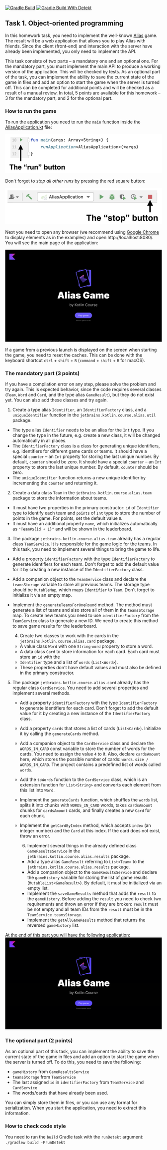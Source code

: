 [![Gradle Build](https://github.com/Belosnegova/Programming-in-Kotlin-homework-1/actions/workflows/gradle-build.yml/badge.svg)](https://github.com/Belosnegova/Programming-in-Kotlin-homework-1/actions/workflows/gradle-build.yml)
[![Gradle Build With Detekt](https://github.com/Belosnegova/Programming-in-Kotlin-homework-1/actions/workflows/gradle-build-with-detekt.yml/badge.svg)](https://github.com/Belosnegova/Programming-in-Kotlin-homework-1/actions/workflows/gradle-build-with-detekt.yml)

## Task 1. Object-oriented programming

In this homework task, you need to implement the well-known
[Alias](https://en.wikipedia.org/wiki/Alias_(board_game)) game. 
The result will be a web application that allows you to play Alias with friends.
Since the client (front-end) and interaction with the server have already been implemented, you only need to implement the API.

This task consists of two parts – a mandatory one and an optional one. For the mandatory part,
you must implement the main API to produce a working version of the application. This will be checked by tests. 
As an optional part of the task, you can implement the ability to save the current state of the game in files and add an 
option to start the game when the server is turned off. This can be completed for additional points and will be checked as a 
result of a manual review.
In total, 5 points are available for this homework – 3 for the mandatory part, and 2 for the optional part.



### How to run the game

To run the application you need to run the `main` function inside the [AliasApplication.kt](./aliasServer/src/main/kotlin/jetbrains/kotlin/course/alias/AliasApplication.kt) file:

![How to run the game](./utils/src/main/resources/images/run/alias_run.png)

Don't forget to _stop all other runs_ by pressing the red square button:

![How to stop the game](./utils/src/main/resources/images/stop/alias_stop.png)

Next you need to open any browser (we recommend using [Google Chrome](https://www.google.com/chrome/) to display elements as in the examples) and open http://localhost:8080/. You will see the main page of the application:

![The main page of the game](./utils/src/main/resources/images/main/alias.png)

If a game from a previous launch is displayed on the screen when starting the game, you need to reset the caches. This can be done with the keyboard shortcut `ctrl` + `shift` + `R` (`command` + `shift` + `R` for macOS).


### The mandatory part (3 points)

If you have a compilation error on any step, please solve the problem and try again. This is expected behavior, since the code requires several classes (`Team`, `Word` and `Card`, and the type alias `GameResult`), but they do not exist yet. You can also add these classes and try again.

1. Create a type alias `Identifier`, an `IdentifierFactory` class, and a `uniqueIdentifier` function in the `jetbrains.kotlin.course.alias.util` package.

- The type alias `Identifier` needs to be an alias for the `Int` type. If you change the type in the future, e.g. create a new class, it will be changed automatically in all places.
- The `IdentifierFactory` class is a class for generating unique identifiers, e.g. identifiers for different game cards or teams. It should have a special `counter` – an `Int` property for storing the last unique number. By default, `counter` should be zero.
  It should have a special `counter` – an `Int` property to store the last unique number. By default, `counter` should be zero.
- The `uniqueIdentifier` function returns a new unique identifier by incrementing the `counter` and returning it.

2. Create a data class `Team` in the `jetbrains.kotlin.course.alias.team` package to store the information about teams.
- It must have two properties in the primary constructor: `id` of `Identifier` type to identify each team and `points` of `Int` type to store the number of points in the game. For points, set the default value `0`.
- It must have an additional property `name`, which initializes automatically as `"Team#${id + 1}"` and will be shown in the leaderboard.

3. The package `jetbrains.kotlin.course.alias.team` already has a regular class `TeamService`. It is responsible for the game logic for the teams. In this task, you need to implement several things to bring the game to life.

- Add a property `identifierFactory` with the type `IdentifierFactory` to generate identifiers for each team. Don't forget to add the default value for it by creating a new instance of the `IdentifierFactory` class.
- Add a companion object to the `TeamService` class and declare the `teamsStorage` variable to store all previous teams. The storage type should be `MutableMap`, which maps `Identifier` to `Team`. Don't forget to initialize it via an empty map.
- Implement the `generateTeamsForOneRound` method. The method must generate a list of teams and also store all of them in the `teamsStorage` map. To create new teams you need to use `identifierFactory` from the `TeamService` class to generate a new ID. We need to create this method to save game results for the leaderboard.

  4. Create two classes to work with the cards in the `jetbrains.kotlin.course.alias.card` package.
  - A value class `Word` with one `String` `word` property to store a word.
  - A data class `Card` to store information for each card. Each card must store an `id` with the
  - `Identifier` type and a list of `words` (`List<Word>`).
  - These properties don't have default values and must also be defined in the primary constructor.

5. The package `jetbrains.kotlin.course.alias.card` already has the regular class `CardService`. You need to add several properties and implement several methods.

   - Add a property `identifierFactory` with the type `IdentifierFactory` to generate identifiers for each card. Don't forget to add the default value for it by creating a new instance of the `IdentifierFactory` class.
   - Add a property `cards` that stores a list of cards (`List<Card>`). Initialize it by calling the `generateCards` method.
   - Add a companion object to the `CardService` class and declare the `WORDS_IN_CARD` const variable to store the number of words for the cards. You need to assign the value `4` to it. Also, declare `cardsAmount` here, which stores the possible number of cards: `words.size / WORDS_IN_CARD`. The project contains a predefined list of words called `words`.
   - Add the `toWords` function to the `CardService` class, which is an extension function for `List<String>` and converts each element from this list into `Word`.
   - Implement the `generateCards` function, which shuffles the `words` list, splits it into chunks with `WORDS_IN_CARD` words, takes `cardsAmount` chunks for `cardsAmount` cards, and finally creates a new `Card` for each chunk.
   - Implement the `getCardByIndex` method, which accepts `index` (an integer number) and the `Card` at this index. If the card does not exist, throw an error.

     6. Implement several things in the already defined class `GameResultsService` in the `jetbrains.kotlin.course.alias.results` package.

     - Add a type alias `GameResult` referring to `List<Team>` to the `jetbrains.kotlin.course.alias.results` package.
     - Add a companion object to the `GameResultsService` and declare the `gameHistory` variable for storing the list of game results (`MutableList<GameResult>`). By default, it must be initialized via an empty list.
     - Implement the `saveGameResults` method that adds the `result` to the `gameHistory`. Before adding the `result` you need to check two requirements and throw an error if they are broken: `result` must be not empty and all team IDs from the `result` must be in the `TeamService.teamsStorage`.
     - Implement the `getAllGameResults` method that returns the reversed `gameHistory` list.

At the end of this part you will have the following application: 
![The Alias game](./utils/src/main/resources/images/states/alias/state2.gif)

### The optional part (2 points)

As an optional part of this task, you can implement the ability to save the current state of the 
game in files and add an option to start the game when the server is turned off. To do this, 
you need to save the following:
-  `gameHistory` from `GameResultsService`
-  `teamsStorage` from `TeamService`
-  The last assigned `id` in `identifierFactory` from `TeamService` and `CardService`
-  The words/cards that have already been used. 

You can simply store them in files, or you can use any format for serialization. 
When you start the application, you need to extract this information.

### How to check code style

You need to run the `build` Gradle task with the `runDetekt` argument: `./gradlew build -PrunDetekt`